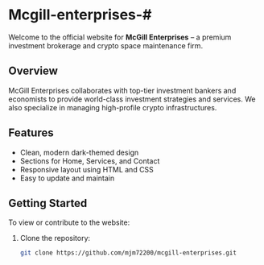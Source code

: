 # Mcgill-enterprises-#
Welcome to the official website for **McGill Enterprises** – a premium investment brokerage and crypto space maintenance firm.

## Overview

McGill Enterprises collaborates with top-tier investment bankers and economists to provide world-class investment strategies and services. We also specialize in managing high-profile crypto infrastructures.

## Features

- Clean, modern dark-themed design
- Sections for Home, Services, and Contact
- Responsive layout using HTML and CSS
- Easy to update and maintain

## Getting Started

To view or contribute to the website:

1. Clone the repository:
   ```bash
   git clone https://github.com/mjm72200/mcgill-enterprises.git
